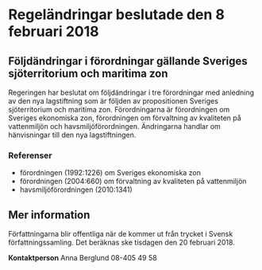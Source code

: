 # Regeländringar beslutade den 8 februari 2018

## Följdändringar i förordningar gällande Sveriges sjöterritorium och maritima zon

Regeringen har beslutat om följdändringar i tre förordningar med anledning av den nya lagstiftning som är följden av propositionen Sveriges sjöterritorium och maritima zon. Förordningarna är förordningen om Sveriges ekonomiska zon, förordningen om förvaltning av kvaliteten på vattenmiljön och havsmiljöförordningen. Ändringarna handlar om hänvisningar till den nya lagstiftningen.

### Referenser

* förordningen (1992:1226\) om Sveriges ekonomiska zon
* förordningen (2004:660\) om förvaltning av kvaliteten på vattenmiljön
* havsmiljöförordningen (2010:1341\)

## Mer information

Författningarna blir offentliga när de kommer ut från trycket i Svensk författningssamling. Det beräknas ske tisdagen den 20 februari 2018\.

**Kontaktperson**
Anna Berglund 08\-405 49 58
